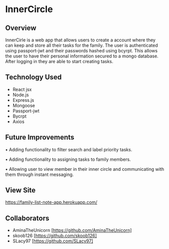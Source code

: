 # InnerCircle

## Overview

InnerCirle is a web app that allows users to create a account where they can keep and store all their tasks for the family. The user is authenticated using passport-jwt and their passwords hashed using bcyrpt. This allows the user to have their personal information secured to a mongo database. After logging in they are able to start creating tasks.

## Technology Used
-	React jsx
-	Node.js
-	Express.js
-	Mongoose
-	Passport-jwt
-	Bycrpt
-	Axios
## Future Improvements
•	Adding functionality to filter search and label priority tasks.

•	Adding functionality to assigning tasks to family members.

•	Allowing user to view member in their inner circle and communicating with them through instant messaging.
## View Site
https://family-list-note-app.herokuapp.com/

## Collaborators 
- AminaTheUnicorn [https://github.com/AminaTheUnicorn]
- skoob126 [https://github.com/skoob126]
- SLacy97 [https://github.com/SLacy97]

